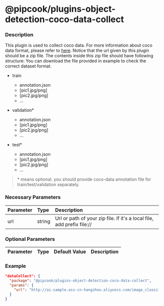 # @pipcook/plugins-object-detection-coco-data-collect

### Description

This plugin is used to collect coco data. For more information about coco data format, please refer to [here](http://cocodataset.org/).
Notice that the url given by this plugin should be a zip file. The contents inside this zip file should have following structure:
You can download the file provided in example to check the correct dataset format.

- train
  - annotation.json
  - [pic1.jpg/png]
  - [pic2.jpg/png]
  - ...

- validation*
  - annotation.json
  - [pic1.jpg/png]
  - [pic2.jpg/png]
  - ...

- test*
  - annotation.json
  - [pic1.jpg/png]
  - [pic2.jpg/png]
  - ...


> \* means optional. you should provide coco-data annotation file for train/test/validation separately.


### Necessary Parameters

| Parameter | Type | Description |
|:----------|:-----|:------------|
|url|string|Url or path of your zip file. If it's a local file, add prefix file://|

### Optional Parameters

| Parameter | Type | Default Value | Description |
|:----------|:-----|:------|:-----|


### Example
```json
"dataCollect": {
  "package": "@pipcook/plugins-object-detection-coco-data-collect",
  "params": {
    "url": "http://ai-sample.oss-cn-hangzhou.aliyuncs.com/image_classification/datasets/autoLayoutGroupRecognition.zip"
  }
}
```
